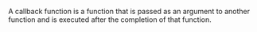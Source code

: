 A callback function is a function that is passed as an argument to another function and is executed after the completion of that function.
